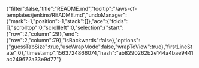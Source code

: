 {"filter":false,"title":"README.md","tooltip":"/aws-cf-templates/jenkins/README.md","undoManager":{"mark":-1,"position":-1,"stack":[]},"ace":{"folds":[],"scrolltop":0,"scrollleft":0,"selection":{"start":{"row":2,"column":29},"end":{"row":2,"column":79},"isBackwards":false},"options":{"guessTabSize":true,"useWrapMode":false,"wrapToView":true},"firstLineState":0},"timestamp":1563724866074,"hash":"ab8290262b2e144a4bae9441ac249672a33e9d77"}